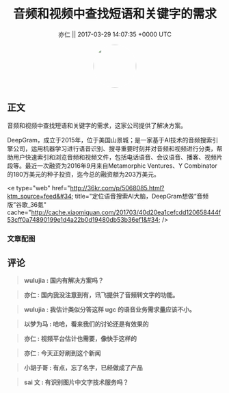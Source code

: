 <h1 align="center">音频和视频中查找短语和关键字的需求</h1>




<p align="center">
    <a>亦仁 || 2017-03-29 14:07:35 &#43;0000 UTC</a>
</p>

<div align="center">
    <img src="https://images.zsxq.com/Fn3NQqCN8nuGF86yZPXSbEsl0mb3?e=1590940799&amp;token=kIxbL07-8jAj8w1n4s9zv64FuZZNEATmlU_Vm6zD:pfbNc8W3hS0oYG_hyXXh_rHMHuc=" width="100" height="100" style="border:1px solid;border-radius:50%; color:#ffffff"/>
</div>




## 正文

<div>
音频和视频中查找短语和关键字的需求，这家公司提供了解决方案。 

DeepGram，成立于2015年，位于美国山景城；是一家基于AI技术的音频搜索引擎公司，运用机器学习进行语音识别、搜寻重要时刻并对音频和视频进行分类，帮助用户快速索引和浏览音频和视频文件，包括电话语音、会议语音、播客、视频片段等。最近一次融资为2016年9月来自Metamorphic Ventures、Y Combinator的180万美元的种子投资，迄今总的融资额为203万美元。

&lt;e type=&#34;web&#34; href=&#34;http://36kr.com/p/5068085.html?ktm_source=feed&#34; title=&#34;定位语音搜索AI大脑，DeepGram想做“音频版”谷歌_36氪&#34; cache=&#34;http://cache.xiaomiquan.com/201703/40d20ea1cefcdd120658444f53cff0a74890199e1d4a22b0d19480db53b36ef1&#34; /&gt;
</div>

### 文章配图

<div class="image" align="center">

</div>


## 评论

<div align="left">
<div>

<blockquote >
<span> <strong>wulujia : 国内有解决方案吗？ </strong></span>
</blockquote>

<blockquote >
<span> <strong>亦仁 : 国内我没注意到有，讯飞提供了音频转文字的功能。 </strong></span>
</blockquote>

<blockquote >
<span> <strong>wulujia : 我估计类似分答这样 ugc 的语音业务需求量应该不小。 </strong></span>
</blockquote>

<blockquote >
<span> <strong>以梦为马 : 哈哈，看来我们的讨论还是有效果的 </strong></span>
</blockquote>

<blockquote >
<span> <strong>亦仁 : 视频平台估计也需要，像快手这样的 </strong></span>
</blockquote>

<blockquote >
<span> <strong>亦仁 : 今天正好刷到这个新闻 </strong></span>
</blockquote>

<blockquote >
<span> <strong>小胡子哥 : 有点，忘了名字，已经做成了产品 </strong></span>
</blockquote>

<blockquote >
<span> <strong>sai 文 : 有识别图片中文字技术服务吗？ </strong></span>
</blockquote>

</div>
</div>